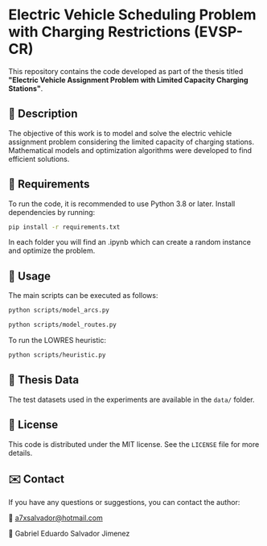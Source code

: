 # Electric Vehicle Scheduling Problem with Charging Restrictions (EVSP-CR)

This repository contains the code developed as part of the thesis titled **"Electric Vehicle Assignment Problem with Limited Capacity Charging Stations"**.

## 📖 Description
The objective of this work is to model and solve the electric vehicle assignment problem considering the limited capacity of charging stations. Mathematical models and optimization algorithms were developed to find efficient solutions.


## 🚀 Requirements
To run the code, it is recommended to use Python 3.8 or later. Install dependencies by running:

```bash
pip install -r requirements.txt
```

In each folder you will find an .ipynb which can create a random instance and optimize the problem.


## 📜 Usage
The main scripts can be executed as follows:

```bash
python scripts/model_arcs.py
```

```bash
python scripts/model_routes.py
```

To run the LOWRES heuristic:
```bash
python scripts/heuristic.py
```

## 🔬 Thesis Data
The test datasets used in the experiments are available in the `data/` folder.

## 📄 License
This code is distributed under the MIT license. See the `LICENSE` file for more details.

## ✉️ Contact
If you have any questions or suggestions, you can contact the author:

📧 [a7xsalvador@hotmail.com](mailto:a7xsalvador@hotmail.com)

👤 Gabriel Eduardo Salvador Jimenez
